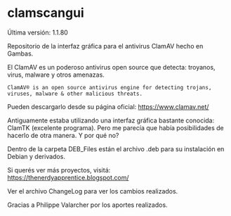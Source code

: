 # clamscangui
Última versión: 1.1.80

Repositorio de la interfaz gráfica para el antivirus ClamAV hecho en Gambas.

El ClamAV es un poderoso antivirus open source que detecta: troyanos, virus, malware y otros amenazas.

    ClamAV® is an open source antivirus engine for detecting trojans, viruses, malware & other malicious threats.

Pueden descargarlo desde su página oficial: https://www.clamav.net/

Antiguamente estaba utilizando una interfaz gráfica bastante conocida: ClamTK (excelente programa). Pero me parecía que había posibilidades de hacerlo de otra manera. 
Y por qué no?

Dentro de la carpeta DEB_Files están el archivo .deb para su instalación en Debian y derivados.

Si querés ver más proyectos, visitá: https://thenerdyapprentice.blogspot.com/

Ver el archivo ChangeLog para ver los cambios realizados. 

Gracias a Philippe Valarcher por los aportes realizados.


